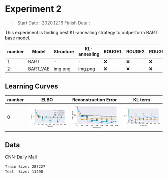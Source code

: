 
# Experiment 2

> Start Date : 2020.12.16
> Finish Data : 

This experiment is finding best KL-annealing strategy to outperform BART base model. 


|number|Model|Structure|KL-annealing|ROUGE1|ROUGE2|ROUGEL|
|---|---|---|---|---|---|---|
|1|BART|-|-| ❌|❌ | ❌|
|2|BART_VAE|img.png|img.png|❌|❌|❌|




## Learning Curves
|number|ELBO|Reconstruction Error |KL term|
|---|---|---|---|
|0|<img src="docs/1_elbo.png" width=200px>|<img src="docs/1_recon.png" width=200px>|<img src="docs/1_kl.png" width=200px>|



##  Data

CNN-Daily Mail

    Train Size: 287227
    Test  Size: 11490